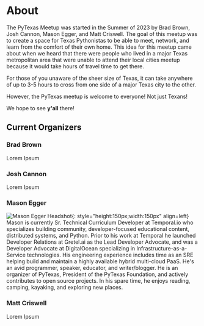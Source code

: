 # About
The PyTexas Meetup was started in the Summer of 2023 by Brad Brown, Josh Cannon,
Mason Egger, and Matt Criswell. The goal of this meetup was to create a space
for Texas Pythonistas to be able to meet, network, and learn from the comfort
of their own home. This idea for this meetup came about when we heard that there
were people who lived in a major Texas metropolitan area that were unable to attend
their local cities meetup because it would take hours of travel time to get there.

For those of you unaware of the sheer size of Texas, it can take anywhere of up
to 3-5 hours to cross from one side of a major Texas city to the other. 

However, the PyTexas meetup is welcome to everyone! Not just Texans! 

We hope to see **y'all** there!

## Current Organizers

### Brad Brown
Lorem Ipsum

### Josh Cannon
Lorem Ipsum

### Mason Egger
![Mason Egger Headshot](https://github.com/masonegger.png){: style="height:150px;width:150px" align=left}
Mason is currently Sr. Technical Curriculum Developer at Temporal.io who specializes building community, developer-focused educational content, distributed systems, and Python. Prior to his work at Temporal he launched Developer Relations at Gretel.ai as the Lead Developer Advocate, and was a Developer Advocate at DigitalOcean specializing in Infrastructure-as-a-Service technologies. His engineering experience includes time as an SRE helping build and maintain a highly available hybrid multi-cloud PaaS. He's an avid programmer, speaker, educator, and writer/blogger. He is an organizer of PyTexas, President of the PyTexas Foundation, and actively contributes to open source projects. In his spare time, he enjoys reading, camping, kayaking, and exploring new places.

### Matt Criswell

Lorem Ipsum